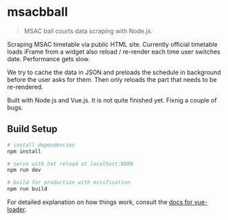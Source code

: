 # msacbball

> MSAC ball courts data scraping with Node.js.

Scraping MSAC timetable via public HTML site. Currently official timetable loads iFrame from a widget also reload / re-render each time user switches date. Performance gets slow.

We try to cache the data in JSON and preloads the schedule in background before the user asks for them. Then only reloads the part that needs to be re-rendered.

Built with Node.js and Vue.js. It is not quite finished yet. Fixnig a couple of bugs.

## Build Setup

``` bash
# install dependencies
npm install

# serve with hot reload at localhost:8080
npm run dev

# build for production with minification
npm run build
```

For detailed explanation on how things work, consult the [docs for vue-loader](http://vuejs.github.io/vue-loader).
